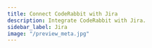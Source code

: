```yaml
---
title: Connect CodeRabbit with Jira
description: Integrate CodeRabbit with Jira.
sidebar_label: Jira
image: "/preview_meta.jpg"
---
```


<head>
 <meta charSet="utf-8" />
  <meta name="title" content="Connect CodeRabbit with Jira" />
  <meta name="description" content="Integrate CodeRabbit with Jira" />

  <meta property="og:type" content="website" />
  <meta property="og:url" content="https://coderabbit.ai/" />
  <meta property="og:title" content="Connect CodeRabbit with Jira" />
  <meta property="og:description" content="CodeRabbit: AI-powered Code Reviews" />
  <meta property="og:image" content="/preview_meta.jpg" />

  <meta name="twitter:image" content="https://coderabbit.ai/preview_meta.jpg" />
  <meta name="twitter:card" content="summary_large_image" />
  <meta name="twitter:title" content="Connect CodeRabbit with Jira" />
  <meta name="twitter:description" content="CodeRabbit: AI-powered Code Reviews" />
</head>
